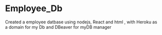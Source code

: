 # Employee_Db
Created a employee datbase using nodejs, React and html , with Heroku as a domain for my Db and DBeaver for myDB manager

